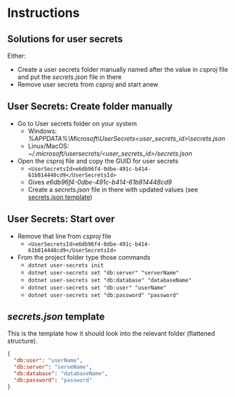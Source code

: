 Instructions
============

## Solutions for user secrets

Either:

- Create a user secrets folder manually named after the value in *csproj* file and put the *secrets.json* file in there
- Remove user secrets from *csproj* and start anew

## User Secrets: Create folder manually

- Go to User secrets folder on your system
  - Windows: *%APPDATA%\Microsoft\UserSecrets\<user_secrets_id>\secrets.json*
  - Linux/MacOS: *~/.microsoft/usersecrets/<user_secrets_id>/secrets.json*
- Open the csproj file and copy the GUID for user secrets
  - `<UserSecretsId>e6db96f4-0dbe-491c-b414-61b814448cd9</UserSecretsId>`
  - Gives *e6db96f4-0dbe-491c-b414-61b814448cd9*
  - Create a *secrets.json* file in there with updated values (see [secrets.json template](<#secretsjson-template>))
## User Secrets: Start over

- Remove that line from *csproj* file
  - `<UserSecretsId>e6db96f4-0dbe-491c-b414-61b814448cd9</UserSecretsId>`
- From the project folder type those commands
  - `dotnet user-secrets init`
  - `dotnet user-secrets set "db:server" "serverName"`
  - `dotnet user-secrets set "db:database" "databaseName"`
  - `dotnet user-secrets set "db:user" "userName"`
  - `dotnet user-secrets set "db:password" "password"`

## *secrets.json* template

This is the template how it should look into the relevant folder (flattened structure).

```json
{
  "db:user": "userName",
  "db:server": "serveName",
  "db:database": "databaseName",
  "db:password": "password"
}
```
